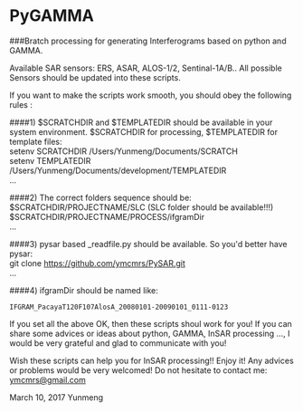 # PyGAMMA   

###Bratch processing for generating Interferograms based on python and GAMMA.      

Available SAR sensors:  ERS, ASAR, ALOS-1/2, Sentinal-1A/B..   All possible Sensors should be updated into these scripts.          

If you want to make the scripts work smooth, you should obey the following rules :            

####1) $SCRATCHDIR and $TEMPLATEDIR should be available in your system environment. $SCRATCHDIR for processing, $TEMPLATEDIR for template files:            
      setenv SCRATCHDIR /Users/Yunmeng/Documents/SCRATCH       
      setenv TEMPLATEDIR /Users/Yunmeng/Documents/development/TEMPLATEDIR    
      ...    
          
####2) The correct folders sequence should be:   
     $SCRATCHDIR/PROJECTNAME/SLC       (SLC folder should be available!!!)  
     $SCRATCHDIR/PROJECTNAME/PROCESS/ifgramDir  
     ...     
        
        
####3) pysar based _readfile.py  should be available.  So you'd better have pysar:       
      git clone https://github.com/ymcmrs/PySAR.git    
      ...    
      
####4) ifgramDir should be named like:     

    IFGRAM_PacayaT120F107AlosA_20080101-20090101_0111-0123   
     
     
If you set all the above OK, then these scripts shoul work for you! If you can share some advices or ideas about python, GAMMA, InSAR processing ..., I would be very grateful and glad to communicate with you!        
   
   
Wish these scripts can help you for InSAR processing!! Enjoy it!  Any advices or problems would be very welcomed!  Do not hesitate to contact me: ymcmrs@gmail.com        
 
   
   
 March 10, 2017   Yunmeng    
